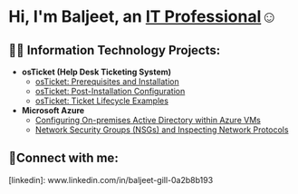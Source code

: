 <h1>Hi, I'm Baljeet, an <a href="https://linkedin.com/in/baljeet-gill-0a2b8b193">IT Professional</a>☺</h1>

<h2>👨‍💻 Information Technology Projects:</h2>

- <b>osTicket (Help Desk Ticketing System)</b>
  - [osTicket: Prerequisites and Installation](https://github.com/Baljeet209/Baljeet/osticket-prereqs)
  - [osTicket: Post-Installation Configuration](https://github.com/Baljeet209/Baljeet/post-install-config)
  - [osTicket: Ticket Lifecycle Examples](https://github.com/Baljeet209/ticket-lifecycle)
- <b>Microsoft Azure</b>
  - [Configuring On-premises Active Directory within Azure VMs](https://github.com/joshmadakorcc/configure-ad)
  - [Network Security Groups (NSGs) and Inspecting Network Protocols](https://github.com/joshmadakorcc/azure-network-protocols)

<h2>🤳Connect with me:</h2> 
[linkedin]: www.linkedin.com/in/baljeet-gill-0a2b8b193
